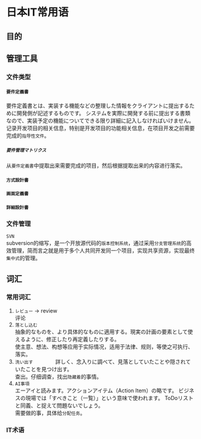 # 日本IT常用语

## 目的

## 管理工具   
### 文件类型    
#### `要件定義書`       
要件定義書とは、実装する機能などの整理した情報をクライアントに提出するために開発側が記述するものです。 システムを実際に開発する前に提出する書類なので、実装予定の機能についてできる限り詳細に記入しなければいけません。　　　　
记录开发项目的相关信息，特别是开发项目的功能相关信息，在项目开发之前需要完成的`指导性文件`。      
##### `要件管理マトリクス`        
从`要件定義書`中提取出来需要完成的项目，然后根据提取出来的内容进行落实。     

#### `方式設計書`

#### `画面定義書`

#### `詳細設計書`

### 文件管理     
`SVN`       
subversion的缩写，是一个开放源代码的`版本控制系统`，通过采用`分支管理系统`的高效管理，简而言之就是用于多个人共同开发同一个项目，实现共享资源，实现最终`集中式`的管理。  

## 词汇
### 常用词汇
1. `レビュー` -> review        
评论      
2. `落とし込む`         
抽象的なものを、より具体的なものに適用する。現実の計画の要素として使えるように、修正したり再定義したりする。        
使主意、想法、构想等应用于实际情况，适用于法律、规则，等使之可执行、落实。      
3. `洗い出す`　　　　 
詳しく、念入りに調べて、見落としていたことや隠されていたことを見つけ出す。　　　  
查出。仔细调查，找出`隐藏着`的事情。         
4. `AI事項`     
エーアイと読みます。アクションアイテム（Action Item）の略です。
ビジネスの現場では「すべきこと（一覧）」という意味で使われます。
ToDoリストと同義、と捉えて問題ないでしょう。      
需要做的事，具体给`分配任务`。        

### IT术语
